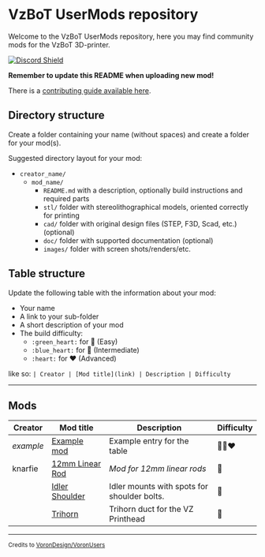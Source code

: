 # VzBoT UserMods repository

Welcome to the VzBoT UserMods repository, here you may find community mods for the VzBoT 3D-printer.

<a href="https://discord.gg/Jj5C7q4j" target="_blank">![Discord Shield](https://discord.com/api/guilds/829828765512106054/widget.png?style=banner2)</a>

**Remember to update this README when uploading new mod!**

There is a [contributing guide available here](./CONTRIBUTING.md).

## Directory structure

Create a folder containing your name (without spaces) and create a folder for your mod(s).

Suggested directory layout for your mod:
- `creator_name/`
  - `mod_name/`
    - `README.md` with a description, optionally build instructions and required parts
    - `stl/` folder with stereolithographical models, oriented correctly for printing
    - `cad/` folder with original design files (STEP, F3D, Scad, etc.) (optional)
    - `doc/` folder with supported documentation (optional)
    - `images/` folder with screen shots/renders/etc.

## Table structure

Update the following table with the information about your mod:
- Your name
- A link to your sub-folder
- A short description of your mod
- The build difficulty:
  - `:green_heart:` for :green_heart: (Easy)
  - `:blue_heart:` for :blue_heart: (Intermediate)
  - `:heart:` for :heart: (Advanced)

like so:
`
| Creator | [Mod title](link) | Description | Difficulty `

---

## Mods

| Creator | Mod title | Description | Difficulty
| --- | --- | --- | --- |
| *example* | [Example mod](./creator_here/mod_folder_name) | Example entry for the table | :green_heart::blue_heart::heart:
| knarfie   | [12mm Linear Rod](./knarfie/12mm_rods) | *Mod for 12mm linear rods* |:green_heart:
|           | [Idler Shoulder](./knarfie/shoulder_idler) | Idler mounts with spots for shoulder bolts. |:green_heart:
|           | [Trihorn](./knarfie/trihorn_duct) | Trihorn duct for the VZ Printhead |:green_heart:

---

<sub>Credits to [VoronDesign/VoronUsers](https://github.com/VoronDesign/VoronUsers)</sub>
